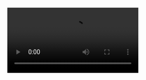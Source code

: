 ![Example of use](https://github.com/hydriod/Unity-Object-6sided-shader/blob/image/ExampleOfUser.mp4)
